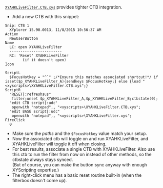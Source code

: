 [`XYAHKLiveFilter.CTB.xys`](/XYAHKLiveFilter.ctb.xys) provides tighter CTB integration.
* Add a new CTB with this snippet:
```
Snip: CTB 1
  XYplorer 15.90.0013, 11/8/2015 10:56:37 AM
Action
  NewUserButton
Name
  LC: open XYAHKLiveFilter
  ------------------------
  RC: 'Reset' XYAHKLiveFilter
        (if it doesn't open)
Icon
  
ScriptL
  $FocusHotkey = "^`" ;/*Ensure this matches associated shortcut!*/ if isset($p_XYAHKLiveFilter_A){sendkeys $FocusHotkey;} else {load "<xyscripts>\XYAHKLiveFilter.CTB.xys";}
ScriptR
  "RESET|:refreshsus"
   filter;unset $p_XYAHKLiveFilter_A,$p_XYAHKLiveFilter_B;ctbstate(0);
  "edit CTB script|:udc"
   openwith "notepad",, "<xyscripts>\XYAHKLiveFilter.CTB.xys";
  "edit BASE script|:udc"
   openwith "notepad",, "<xyscripts>\XYAHKLiveFilter.xys";
FireClick
  0
```
* Make sure the _paths_ and the `$FocusHotkey` value match your setup.
* Now the associated ctb will toggle on and run XYAHKLiveFilter, and XYAHKLiveFilter will toggle it off when closing.
* For best results, associate a single CTB with XYAHKLiveFilter. Also use this ctb to run the filter from now on
  instead of other methods, so the ctbstate always stays synced.<br>
  (But of course, you can make the button sync anyway with enough XYScripting expertise.)
* The right-click menu has a basic reset routine built-in (when the filterbox doesn't come up).
